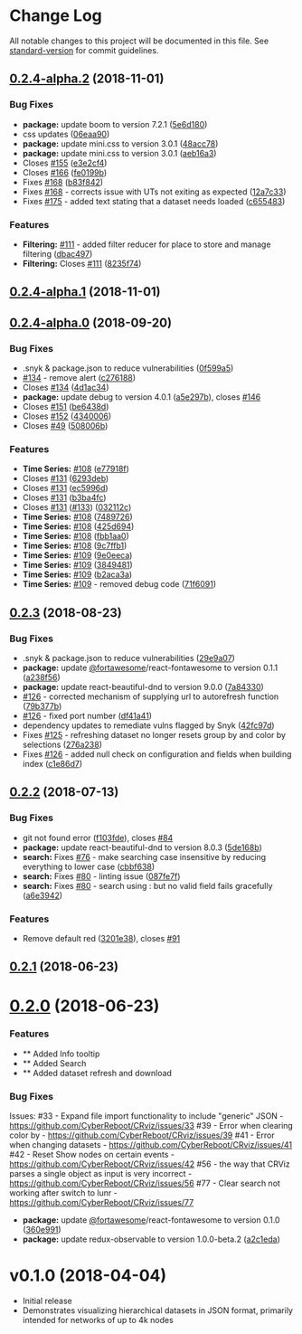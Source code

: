 # Change Log

All notable changes to this project will be documented in this file. See [standard-version](https://github.com/conventional-changelog/standard-version) for commit guidelines.

<a name="0.2.4-alpha.2"></a>
## [0.2.4-alpha.2](https://github.com/CyberReboot/CRviz/compare/v0.2.4-alpha.1...v0.2.4-alpha.2) (2018-11-01)


### Bug Fixes

* **package:** update boom to version 7.2.1 ([5e6d180](https://github.com/CyberReboot/CRviz/commit/5e6d180))
* css updates ([06eaa90](https://github.com/CyberReboot/CRviz/commit/06eaa90))
* **package:** update mini.css to version 3.0.1 ([48acc78](https://github.com/CyberReboot/CRviz/commit/48acc78))
* **package:** update mini.css to version 3.0.1 ([aeb16a3](https://github.com/CyberReboot/CRviz/commit/aeb16a3))
* Closes [#155](https://github.com/CyberReboot/CRviz/issues/155) ([e3e2cf4](https://github.com/CyberReboot/CRviz/commit/e3e2cf4))
* Closes [#166](https://github.com/CyberReboot/CRviz/issues/166) ([fe0199b](https://github.com/CyberReboot/CRviz/commit/fe0199b))
* Fixes [#168](https://github.com/CyberReboot/CRviz/issues/168) ([b83f842](https://github.com/CyberReboot/CRviz/commit/b83f842))
* Fixes [#168](https://github.com/CyberReboot/CRviz/issues/168) - corrects issue with UTs not exiting as expected ([12a7c33](https://github.com/CyberReboot/CRviz/commit/12a7c33))
* Fixes [#175](https://github.com/CyberReboot/CRviz/issues/175) - added text stating that a dataset needs loaded ([c655483](https://github.com/CyberReboot/CRviz/commit/c655483))


### Features

* **Filtering:** [#111](https://github.com/CyberReboot/CRviz/issues/111) - added filter reducer for place to store and manage filtering ([dbac497](https://github.com/CyberReboot/CRviz/commit/dbac497))
* **Filtering:** Closes [#111](https://github.com/CyberReboot/CRviz/issues/111) ([8235f74](https://github.com/CyberReboot/CRviz/commit/8235f74))



<a name="0.2.4-alpha.1"></a>
## [0.2.4-alpha.1](https://github.com/CyberReboot/CRviz/compare/v0.2.4-alpha.0...v0.2.4-alpha.1) (2018-11-01)



<a name="0.2.4-alpha.0"></a>
## [0.2.4-alpha.0](https://github.com/CyberReboot/CRviz/compare/v0.2.3...v0.2.4-alpha.0) (2018-09-20)


### Bug Fixes

* .snyk & package.json to reduce vulnerabilities ([0f599a5](https://github.com/CyberReboot/CRviz/commit/0f599a5))
* [#134](https://github.com/CyberReboot/CRviz/issues/134) - remove alert ([c276188](https://github.com/CyberReboot/CRviz/commit/c276188))
* Closes [#134](https://github.com/CyberReboot/CRviz/issues/134) ([4d1ac34](https://github.com/CyberReboot/CRviz/commit/4d1ac34))
* **package:** update debug to version 4.0.1 ([a5e297b](https://github.com/CyberReboot/CRviz/commit/a5e297b)), closes [#146](https://github.com/CyberReboot/CRviz/issues/146)
* Closes [#151](https://github.com/CyberReboot/CRviz/issues/151) ([be6438d](https://github.com/CyberReboot/CRviz/commit/be6438d))
* Closes [#152](https://github.com/CyberReboot/CRviz/issues/152) ([4340006](https://github.com/CyberReboot/CRviz/commit/4340006))
* Closes [#49](https://github.com/CyberReboot/CRviz/issues/49) ([508006b](https://github.com/CyberReboot/CRviz/commit/508006b))


### Features

* **Time Series:** [#108](https://github.com/CyberReboot/CRviz/issues/108) ([e77918f](https://github.com/CyberReboot/CRviz/commit/e77918f))
* Closes [#131](https://github.com/CyberReboot/CRviz/issues/131) ([6293deb](https://github.com/CyberReboot/CRviz/commit/6293deb))
* Closes [#131](https://github.com/CyberReboot/CRviz/issues/131) ([ec5996d](https://github.com/CyberReboot/CRviz/commit/ec5996d))
* Closes [#131](https://github.com/CyberReboot/CRviz/issues/131) ([b3ba4fc](https://github.com/CyberReboot/CRviz/commit/b3ba4fc))
* Closes [#131](https://github.com/CyberReboot/CRviz/issues/131) ([#133](https://github.com/CyberReboot/CRviz/issues/133)) ([032112c](https://github.com/CyberReboot/CRviz/commit/032112c))
* **Time Series:** [#108](https://github.com/CyberReboot/CRviz/issues/108) ([7489726](https://github.com/CyberReboot/CRviz/commit/7489726))
* **Time Series:** [#108](https://github.com/CyberReboot/CRviz/issues/108) ([425d694](https://github.com/CyberReboot/CRviz/commit/425d694))
* **Time Series:** [#108](https://github.com/CyberReboot/CRviz/issues/108) ([fbb1aa0](https://github.com/CyberReboot/CRviz/commit/fbb1aa0))
* **Time Series:** [#108](https://github.com/CyberReboot/CRviz/issues/108) ([9c7ffb1](https://github.com/CyberReboot/CRviz/commit/9c7ffb1))
* **Time Series:** [#109](https://github.com/CyberReboot/CRviz/issues/109) ([9e0eeca](https://github.com/CyberReboot/CRviz/commit/9e0eeca))
* **Time Series:** [#109](https://github.com/CyberReboot/CRviz/issues/109) ([3849481](https://github.com/CyberReboot/CRviz/commit/3849481))
* **Time Series:** [#109](https://github.com/CyberReboot/CRviz/issues/109) ([b2aca3a](https://github.com/CyberReboot/CRviz/commit/b2aca3a))
* **Time Series:** [#109](https://github.com/CyberReboot/CRviz/issues/109) - removed debug code ([71f6091](https://github.com/CyberReboot/CRviz/commit/71f6091))



<a name="0.2.3"></a>
## [0.2.3](https://github.com/CyberReboot/CRviz/compare/v0.2.2...v0.2.3) (2018-08-23)


### Bug Fixes

* .snyk & package.json to reduce vulnerabilities ([29e9a07](https://github.com/CyberReboot/CRviz/commit/29e9a07))
* **package:** update [@fortawesome](https://github.com/fortawesome)/react-fontawesome to version 0.1.1 ([a238f56](https://github.com/CyberReboot/CRviz/commit/a238f56))
* **package:** update react-beautiful-dnd to version 9.0.0 ([7a84330](https://github.com/CyberReboot/CRviz/commit/7a84330))
* [#126](https://github.com/CyberReboot/CRviz/issues/126) - corrected mechanism of supplying url to autorefresh function ([79b377b](https://github.com/CyberReboot/CRviz/commit/79b377b))
* [#126](https://github.com/CyberReboot/CRviz/issues/126) - fixed port number ([df41a41](https://github.com/CyberReboot/CRviz/commit/df41a41))
* dependency updates to remediate vulns flagged by Snyk ([42fc97d](https://github.com/CyberReboot/CRviz/commit/42fc97d))
* Fixes [#125](https://github.com/CyberReboot/CRviz/issues/125) - refreshing dataset no longer resets group by and color by selections ([276a238](https://github.com/CyberReboot/CRviz/commit/276a238))
* Fixes [#126](https://github.com/CyberReboot/CRviz/issues/126) - added null check on configuration and fields when building index ([c1e86d7](https://github.com/CyberReboot/CRviz/commit/c1e86d7))



<a name="0.2.2"></a>
## [0.2.2](https://github.com/CyberReboot/CRviz/compare/v0.2.1...v0.2.2) (2018-07-13)


### Bug Fixes

* git not found error ([f103fde](https://github.com/CyberReboot/CRviz/commit/f103fde)), closes [#84](https://github.com/CyberReboot/CRviz/issues/84)
* **package:** update react-beautiful-dnd to version 8.0.3 ([5de168b](https://github.com/CyberReboot/CRviz/commit/5de168b))
* **search:** Fixes [#76](https://github.com/CyberReboot/CRviz/issues/76) - make searching case insensitive by reducing everything to lower case ([cbbf638](https://github.com/CyberReboot/CRviz/commit/cbbf638))
* **search:** Fixes [#80](https://github.com/CyberReboot/CRviz/issues/80) - linting issue ([087fe7f](https://github.com/CyberReboot/CRviz/commit/087fe7f))
* **search:** Fixes [#80](https://github.com/CyberReboot/CRviz/issues/80) - search using : but no valid field fails gracefully ([a6e3942](https://github.com/CyberReboot/CRviz/commit/a6e3942))


### Features

* Remove default red ([3201e38](https://github.com/CyberReboot/CRviz/commit/3201e38)), closes [#91](https://github.com/CyberReboot/CRviz/issues/91)



<a name="0.2.1"></a>
## [0.2.1](https://github.com/CyberReboot/CRviz/compare/v0.2.0...v0.2.1) (2018-06-23)



<a name="0.2.0"></a>
# [0.2.0](https://github.com/CyberReboot/CRviz/compare/v0.1.0...v0.2.0) (2018-06-23)

### Features
* ** Added Info tooltip
* ** Added Search
* ** Added dataset refresh and download

### Bug Fixes
Issues:
#33 - Expand file import functionality to include "generic" JSON - https://github.com/CyberReboot/CRviz/issues/33
#39 - Error when clearing color by - https://github.com/CyberReboot/CRviz/issues/39
#41 - Error when changing datasets - https://github.com/CyberReboot/CRviz/issues/41
#42 - Reset Show nodes on certain events - https://github.com/CyberReboot/CRviz/issues/42
#56 - the way that CRViz parses a single object as input is very incorrect - https://github.com/CyberReboot/CRviz/issues/56
#77 - Clear search not working after switch to lunr - https://github.com/CyberReboot/CRviz/issues/77
* **package:** update [@fortawesome](https://github.com/fortawesome)/react-fontawesome to version 0.1.0 ([360e991](https://github.com/CyberReboot/CRviz/commit/360e991))
* **package:** update redux-observable to version 1.0.0-beta.2 ([a2c1eda](https://github.com/CyberReboot/CRviz/commit/a2c1eda))



# v0.1.0 (2018-04-04)

 - Initial release
 - Demonstrates visualizing hierarchical datasets in JSON format, primarily intended for networks of up to 4k nodes
